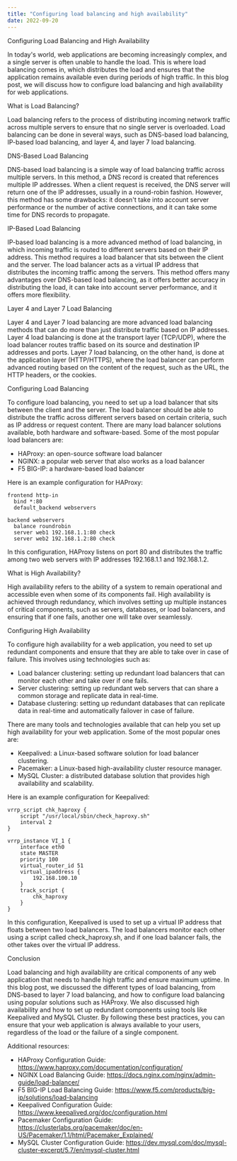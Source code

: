 ```yaml
---
title: "Configuring load balancing and high availability"
date: 2022-09-20
---
```





Configuring Load Balancing and High Availability

In today's world, web applications are becoming increasingly complex, and a single server is often unable to handle the load. This is where load balancing comes in, which distributes the load and ensures that the application remains available even during periods of high traffic. In this blog post, we will discuss how to configure load balancing and high availability for web applications.

What is Load Balancing?

Load balancing refers to the process of distributing incoming network traffic across multiple servers to ensure that no single server is overloaded. Load balancing can be done in several ways, such as DNS-based load balancing, IP-based load balancing, and layer 4, and layer 7 load balancing.

DNS-Based Load Balancing

DNS-based load balancing is a simple way of load balancing traffic across multiple servers. In this method, a DNS record is created that references multiple IP addresses. When a client request is received, the DNS server will return one of the IP addresses, usually in a round-robin fashion. However, this method has some drawbacks: it doesn't take into account server performance or the number of active connections, and it can take some time for DNS records to propagate.

IP-Based Load Balancing

IP-based load balancing is a more advanced method of load balancing, in which incoming traffic is routed to different servers based on their IP address. This method requires a load balancer that sits between the client and the server. The load balancer acts as a virtual IP address that distributes the incoming traffic among the servers. This method offers many advantages over DNS-based load balancing, as it offers better accuracy in distributing the load, it can take into account server performance, and it offers more flexibility.

Layer 4 and Layer 7 Load Balancing

Layer 4 and Layer 7 load balancing are more advanced load balancing methods that can do more than just distribute traffic based on IP addresses. Layer 4 load balancing is done at the transport layer (TCP/UDP), where the load balancer routes traffic based on its source and destination IP addresses and ports. Layer 7 load balancing, on the other hand, is done at the application layer (HTTP/HTTPS), where the load balancer can perform advanced routing based on the content of the request, such as the URL, the HTTP headers, or the cookies.

Configuring Load Balancing

To configure load balancing, you need to set up a load balancer that sits between the client and the server. The load balancer should be able to distribute the traffic across different servers based on certain criteria, such as IP address or request content. There are many load balancer solutions available, both hardware and software-based. Some of the most popular load balancers are:

- HAProxy: an open-source software load balancer
- NGINX: a popular web server that also works as a load balancer
- F5 BIG-IP: a hardware-based load balancer

Here is an example configuration for HAProxy:

    frontend http-in
      bind *:80
      default_backend webservers

    backend webservers
      balance roundrobin
      server web1 192.168.1.1:80 check
      server web2 192.168.1.2:80 check

In this configuration, HAProxy listens on port 80 and distributes the traffic among two web servers with IP addresses 192.168.1.1 and 192.168.1.2.

What is High Availability?

High availability refers to the ability of a system to remain operational and accessible even when some of its components fail. High availability is achieved through redundancy, which involves setting up multiple instances of critical components, such as servers, databases, or load balancers, and ensuring that if one fails, another one will take over seamlessly.

Configuring High Availability

To configure high availability for a web application, you need to set up redundant components and ensure that they are able to take over in case of failure. This involves using technologies such as:

- Load balancer clustering: setting up redundant load balancers that can monitor each other and take over if one fails.
- Server clustering: setting up redundant web servers that can share a common storage and replicate data in real-time.
- Database clustering: setting up redundant databases that can replicate data in real-time and automatically failover in case of failure.

There are many tools and technologies available that can help you set up high availability for your web application. Some of the most popular ones are:

- Keepalived: a Linux-based software solution for load balancer clustering.
- Pacemaker: a Linux-based high-availability cluster resource manager.
- MySQL Cluster: a distributed database solution that provides high availability and scalability.

Here is an example configuration for Keepalived:

    vrrp_script chk_haproxy {
        script "/usr/local/sbin/check_haproxy.sh"
        interval 2
    }

    vrrp_instance VI_1 {
        interface eth0
        state MASTER
        priority 100
        virtual_router_id 51
        virtual_ipaddress {
            192.168.100.10
        }
        track_script {
            chk_haproxy
        }
    }

In this configuration, Keepalived is used to set up a virtual IP address that floats between two load balancers. The load balancers monitor each other using a script called check_haproxy.sh, and if one load balancer fails, the other takes over the virtual IP address.

Conclusion

Load balancing and high availability are critical components of any web application that needs to handle high traffic and ensure maximum uptime. In this blog post, we discussed the different types of load balancing, from DNS-based to layer 7 load balancing, and how to configure load balancing using popular solutions such as HAProxy. We also discussed high availability and how to set up redundant components using tools like Keepalived and MySQL Cluster. By following these best practices, you can ensure that your web application is always available to your users, regardless of the load or the failure of a single component.

Additional resources:

- HAProxy Configuration Guide: https://www.haproxy.com/documentation/configuration/
- NGINX Load Balancing Guide: https://docs.nginx.com/nginx/admin-guide/load-balancer/
- F5 BIG-IP Load Balancing Guide: https://www.f5.com/products/big-ip/solutions/load-balancing
- Keepalived Configuration Guide: https://www.keepalived.org/doc/configuration.html
- Pacemaker Configuration Guide: https://clusterlabs.org/pacemaker/doc/en-US/Pacemaker/1.1/html/Pacemaker_Explained/
- MySQL Cluster Configuration Guide: https://dev.mysql.com/doc/mysql-cluster-excerpt/5.7/en/mysql-cluster.html